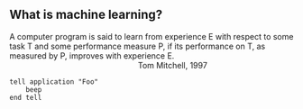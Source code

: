 ## What is machine learning?

  A computer program is said to learn from experience E with respect to some task T and some performance measure P, if its performance on T, as measured by P, improves with experience E.  
&emsp;&emsp;&emsp;&emsp;&emsp;&emsp;&emsp;&emsp;&emsp;&emsp;&emsp;&emsp;&emsp;&emsp;&emsp;&emsp; Tom Mitchell, 1997  
<pre><code>tell application "Foo"
    beep
end tell
</code></pre>                                               
